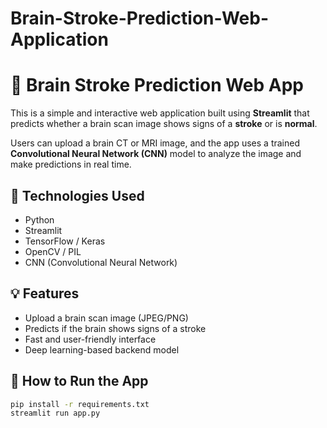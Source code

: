 # Brain-Stroke-Prediction-Web-Application
# 🧠 Brain Stroke Prediction Web App

This is a simple and interactive web application built using **Streamlit** that predicts whether a brain scan image shows signs of a **stroke** or is **normal**.

Users can upload a brain CT or MRI image, and the app uses a trained **Convolutional Neural Network (CNN)** model to analyze the image and make predictions in real time.

## 🔧 Technologies Used
- Python
- Streamlit
- TensorFlow / Keras
- OpenCV / PIL
- CNN (Convolutional Neural Network)

## 💡 Features
- Upload a brain scan image (JPEG/PNG)
- Predicts if the brain shows signs of a stroke
- Fast and user-friendly interface
- Deep learning-based backend model

## 🏁 How to Run the App
```bash
pip install -r requirements.txt
streamlit run app.py
